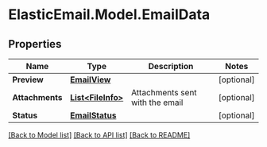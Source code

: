 # ElasticEmail.Model.EmailData

## Properties

Name | Type | Description | Notes
------------ | ------------- | ------------- | -------------
**Preview** | [**EmailView**](EmailView.md) |  | [optional] 
**Attachments** | [**List&lt;FileInfo&gt;**](FileInfo.md) | Attachments sent with the email | [optional] 
**Status** | [**EmailStatus**](EmailStatus.md) |  | [optional] 

[[Back to Model list]](../README.md#documentation-for-models) [[Back to API list]](../README.md#documentation-for-api-endpoints) [[Back to README]](../README.md)

